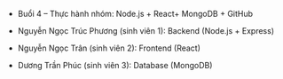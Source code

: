 
- Buổi 4 – Thực hành nhóm: Node.js + React+ MongoDB + GitHub

- Nguyễn Ngọc Trúc Phương (sinh viên 1): Backend (Node.js + Express)
- Nguyễn Ngọc Trân (sinh viên 2): Frontend (React)
- Dương Trần Phúc (sinh viên 3): Database (MongoDB)
